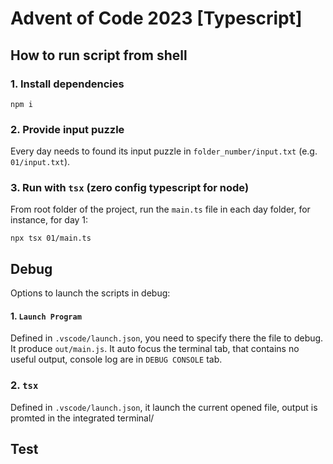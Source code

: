 # Advent of Code 2023 [Typescript]

## How to run script from shell

### 1. Install dependencies

```
npm i
```

### 2. Provide input puzzle

Every day needs to found its input puzzle in `folder_number/input.txt` (e.g. `01/input.txt`).

### 3. Run with `tsx` (zero config typescript for node)

From root folder of the project, run the `main.ts` file in each day folder, for instance, for day 1:

```
npx tsx 01/main.ts
```

## Debug

Options to launch the scripts in debug:

#### 1. `Launch Program`

Defined in `.vscode/launch.json`, you need to specify there the file to debug. It produce `out/main.js`. It auto focus the terminal tab, that contains no useful output, console log are in `DEBUG CONSOLE` tab.

### 2. `tsx`

Defined in `.vscode/launch.json`, it launch the current opened file, output is promted in the integrated terminal/

## Test

